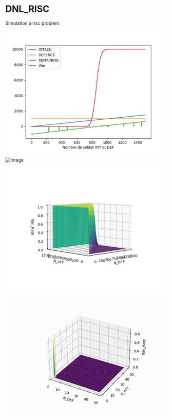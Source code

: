 # DNL_RISC
Simulation a risc problem

![Video](Courbe_en_fonction_de_N_ATTACK_0_to_1500.png?raw=true "Title")

![Image](animation_N_ATT.gif)


![Image](3D_WinRate_echantillon=1000_interval=10.png?raw=true "Title")

![Video](animation_3D_P10000_N50.gif)
